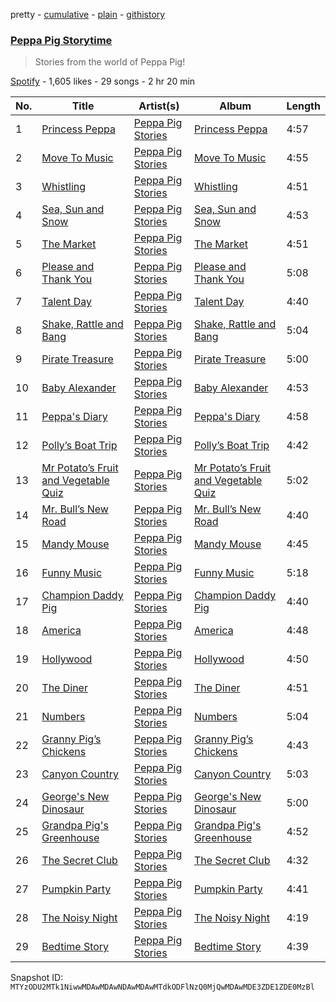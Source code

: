 pretty - [cumulative](/playlists/cumulative/37i9dQZF1DX112MgKHIKSG.md) - [plain](/playlists/plain/37i9dQZF1DX112MgKHIKSG) - [githistory](https://github.githistory.xyz/mackorone/spotify-playlist-archive/blob/main/playlists/plain/37i9dQZF1DX112MgKHIKSG)

### [Peppa Pig Storytime](https://open.spotify.com/playlist/37i9dQZF1DX112MgKHIKSG)

> Stories from the world of Peppa Pig!

[Spotify](https://open.spotify.com/user/spotify) - 1,605 likes - 29 songs - 2 hr 20 min

| No. | Title | Artist(s) | Album | Length |
|---|---|---|---|---|
| 1 | [Princess Peppa](https://open.spotify.com/track/1kcPCZrn7P8UYabYatATBm) | [Peppa Pig Stories](https://open.spotify.com/artist/7paD0Gb7ds5SE45UyOhGr8) | [Princess Peppa](https://open.spotify.com/album/3uK8o3WWxl8AB6HiLQTnPM) | 4:57 |
| 2 | [Move To Music](https://open.spotify.com/track/1cJznZ0QDWB0UU24ZDjHIi) | [Peppa Pig Stories](https://open.spotify.com/artist/7paD0Gb7ds5SE45UyOhGr8) | [Move To Music](https://open.spotify.com/album/0KfLX0CKdU6uHic4xyPq0c) | 4:55 |
| 3 | [Whistling](https://open.spotify.com/track/3eTV8uv5sxrFvpGMDEwKpb) | [Peppa Pig Stories](https://open.spotify.com/artist/7paD0Gb7ds5SE45UyOhGr8) | [Whistling](https://open.spotify.com/album/4mYj1TrcCkA9tzOS2P7Jt5) | 4:51 |
| 4 | [Sea, Sun and Snow](https://open.spotify.com/track/1cm49rUMUA8c2LwPFGTCLq) | [Peppa Pig Stories](https://open.spotify.com/artist/7paD0Gb7ds5SE45UyOhGr8) | [Sea, Sun and Snow](https://open.spotify.com/album/6cSUdAlg7z3NGroFa1wnYy) | 4:53 |
| 5 | [The Market](https://open.spotify.com/track/4G2Qswzk6xldWWX5sGQXId) | [Peppa Pig Stories](https://open.spotify.com/artist/7paD0Gb7ds5SE45UyOhGr8) | [The Market](https://open.spotify.com/album/3B8mE99K2j8RAlYXZw4fMg) | 4:51 |
| 6 | [Please and Thank You](https://open.spotify.com/track/65Pe1SrcTnhMgWKcTnwe6o) | [Peppa Pig Stories](https://open.spotify.com/artist/7paD0Gb7ds5SE45UyOhGr8) | [Please and Thank You](https://open.spotify.com/album/5OJ1xJqd0jHQR2Fm2wBaCu) | 5:08 |
| 7 | [Talent Day](https://open.spotify.com/track/2LLlH12XHOZjv9gFA9ibax) | [Peppa Pig Stories](https://open.spotify.com/artist/7paD0Gb7ds5SE45UyOhGr8) | [Talent Day](https://open.spotify.com/album/0lJqL5GWW0JF9ptafbhBKC) | 4:40 |
| 8 | [Shake, Rattle and Bang](https://open.spotify.com/track/3HYbGT89Qw1eTu6uupE6mz) | [Peppa Pig Stories](https://open.spotify.com/artist/7paD0Gb7ds5SE45UyOhGr8) | [Shake, Rattle and Bang](https://open.spotify.com/album/38cxq9QLrImHqvopW6TYa7) | 5:04 |
| 9 | [Pirate Treasure](https://open.spotify.com/track/5HbS4avLoZIYTVcElQmtmE) | [Peppa Pig Stories](https://open.spotify.com/artist/7paD0Gb7ds5SE45UyOhGr8) | [Pirate Treasure](https://open.spotify.com/album/3hfnU4gXOokoXNh9zzesoO) | 5:00 |
| 10 | [Baby Alexander](https://open.spotify.com/track/2Mmd5rXdRdSIHPhPsLW4B9) | [Peppa Pig Stories](https://open.spotify.com/artist/7paD0Gb7ds5SE45UyOhGr8) | [Baby Alexander](https://open.spotify.com/album/5yvBa2MLbSDK8Dk6CFmioE) | 4:53 |
| 11 | [Peppa's Diary](https://open.spotify.com/track/5GvBsY9pVnqxNFCEkgbaLx) | [Peppa Pig Stories](https://open.spotify.com/artist/7paD0Gb7ds5SE45UyOhGr8) | [Peppa's Diary](https://open.spotify.com/album/2Qbqtrggsk6f48Aejd6Qqn) | 4:58 |
| 12 | [Polly’s Boat Trip](https://open.spotify.com/track/5lCUPJJw1ABi6AMLnVnqA5) | [Peppa Pig Stories](https://open.spotify.com/artist/7paD0Gb7ds5SE45UyOhGr8) | [Polly’s Boat Trip](https://open.spotify.com/album/6rOMuqLpTdnQVQEMJw0p08) | 4:42 |
| 13 | [Mr Potato’s Fruit and Vegetable Quiz](https://open.spotify.com/track/7KskEdVJK6i1T1rL0YnmeU) | [Peppa Pig Stories](https://open.spotify.com/artist/7paD0Gb7ds5SE45UyOhGr8) | [Mr Potato’s Fruit and Vegetable Quiz](https://open.spotify.com/album/4tPzxulpQr0eD0scth53hR) | 5:02 |
| 14 | [Mr\. Bull’s New Road](https://open.spotify.com/track/0GarqL5SGXuARB5gmyJcNz) | [Peppa Pig Stories](https://open.spotify.com/artist/7paD0Gb7ds5SE45UyOhGr8) | [Mr\. Bull’s New Road](https://open.spotify.com/album/28F7Qyh5kegevu1NSWPaO7) | 4:40 |
| 15 | [Mandy Mouse](https://open.spotify.com/track/3plR4Br6f2QpxnPaQokXzH) | [Peppa Pig Stories](https://open.spotify.com/artist/7paD0Gb7ds5SE45UyOhGr8) | [Mandy Mouse](https://open.spotify.com/album/5WYoSMuqhb4P5IhLoxQN9Z) | 4:45 |
| 16 | [Funny Music](https://open.spotify.com/track/6rrFkC5yrI5slYxhY0iHR5) | [Peppa Pig Stories](https://open.spotify.com/artist/7paD0Gb7ds5SE45UyOhGr8) | [Funny Music](https://open.spotify.com/album/2pvsYjh6BWOjllE8FuEcsH) | 5:18 |
| 17 | [Champion Daddy Pig](https://open.spotify.com/track/5iMgLwRqO1EpALBabpQmvp) | [Peppa Pig Stories](https://open.spotify.com/artist/7paD0Gb7ds5SE45UyOhGr8) | [Champion Daddy Pig](https://open.spotify.com/album/4drhK7QL3MvfBRd2WRuvIL) | 4:40 |
| 18 | [America](https://open.spotify.com/track/0Nzwm4KA8cgfXr6eN9JkHB) | [Peppa Pig Stories](https://open.spotify.com/artist/7paD0Gb7ds5SE45UyOhGr8) | [America](https://open.spotify.com/album/3lirA9Q3wQ1JdfO2b1fZFw) | 4:48 |
| 19 | [Hollywood](https://open.spotify.com/track/5xF9VNk1hnBFhNXJa3C8DL) | [Peppa Pig Stories](https://open.spotify.com/artist/7paD0Gb7ds5SE45UyOhGr8) | [Hollywood](https://open.spotify.com/album/48hErmlP8p0NT3PGYu9bY3) | 4:50 |
| 20 | [The Diner](https://open.spotify.com/track/65pAgzaSTTz9K92UJ0voMM) | [Peppa Pig Stories](https://open.spotify.com/artist/7paD0Gb7ds5SE45UyOhGr8) | [The Diner](https://open.spotify.com/album/5YwKoIQPdAFUHk4HILFEFj) | 4:51 |
| 21 | [Numbers](https://open.spotify.com/track/2GFjGY9lcKkt1CsrQu6MJM) | [Peppa Pig Stories](https://open.spotify.com/artist/7paD0Gb7ds5SE45UyOhGr8) | [Numbers](https://open.spotify.com/album/1F5lXNSKE3pXV6KaiEIRae) | 5:04 |
| 22 | [Granny Pig’s Chickens](https://open.spotify.com/track/6q6nOzvbUfmqcRwTEdMYbO) | [Peppa Pig Stories](https://open.spotify.com/artist/7paD0Gb7ds5SE45UyOhGr8) | [Granny Pig’s Chickens](https://open.spotify.com/album/3tWn2MhXTiFRnnVY5Tvovk) | 4:43 |
| 23 | [Canyon Country](https://open.spotify.com/track/3hx01GuaZb7S1Hdj18fZR5) | [Peppa Pig Stories](https://open.spotify.com/artist/7paD0Gb7ds5SE45UyOhGr8) | [Canyon Country](https://open.spotify.com/album/0QR6cTMDu4kWRszUVNwsRl) | 5:03 |
| 24 | [George's New Dinosaur](https://open.spotify.com/track/2emZTR4wbbE4vMKkb8lnUV) | [Peppa Pig Stories](https://open.spotify.com/artist/7paD0Gb7ds5SE45UyOhGr8) | [George's New Dinosaur](https://open.spotify.com/album/0XO6Nc7vMiXoh7OdM8eOVK) | 5:00 |
| 25 | [Grandpa Pig's Greenhouse](https://open.spotify.com/track/5dtUmR3YwpQ8OK4pKri9Zg) | [Peppa Pig Stories](https://open.spotify.com/artist/7paD0Gb7ds5SE45UyOhGr8) | [Grandpa Pig's Greenhouse](https://open.spotify.com/album/0INJJ0vLQXZpUclqlbSUgB) | 4:52 |
| 26 | [The Secret Club](https://open.spotify.com/track/3JXfwrh1eukIff5S2q4Wtn) | [Peppa Pig Stories](https://open.spotify.com/artist/7paD0Gb7ds5SE45UyOhGr8) | [The Secret Club](https://open.spotify.com/album/6YAIkMdVO9D3kzEQZmPQ4m) | 4:32 |
| 27 | [Pumpkin Party](https://open.spotify.com/track/4KkZdVwJKDqkwcrlvkWfLt) | [Peppa Pig Stories](https://open.spotify.com/artist/7paD0Gb7ds5SE45UyOhGr8) | [Pumpkin Party](https://open.spotify.com/album/6FN40U4McCrcR5fhaVfWXQ) | 4:41 |
| 28 | [The Noisy Night](https://open.spotify.com/track/76fYm2twdIR0V1JWI2pz4b) | [Peppa Pig Stories](https://open.spotify.com/artist/7paD0Gb7ds5SE45UyOhGr8) | [The Noisy Night](https://open.spotify.com/album/1DhGPaGfuzgqfcQ6qBx485) | 4:19 |
| 29 | [Bedtime Story](https://open.spotify.com/track/3otVu4YB9YM5yc81lUzWdQ) | [Peppa Pig Stories](https://open.spotify.com/artist/7paD0Gb7ds5SE45UyOhGr8) | [Bedtime Story](https://open.spotify.com/album/1d0Kk6LZgGIcQ8dk98cLMl) | 4:39 |

Snapshot ID: `MTYzODU2MTk1NiwwMDAwMDAwNDAwMDAwMTdkODFlNzQ0MjQwMDAwMDE3ZDE1ZDE0MzBl`

